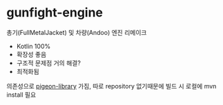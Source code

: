 # gunfight-engine

총기(FullMetalJacket) 및 차량(Andoo) 엔진 리메이크
- Kotlin 100%
- 확장성 좋음
- 구조적 문제점 거의 해결?
- 최적화됨

의존성으로 [pigeon-library](https://github.com/Kobins/pigeon-library) 가짐, 따로 repository 없기때문에 빌드 시 로컬에 mvn install 필요
